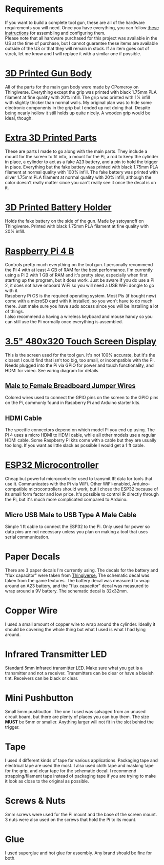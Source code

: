 # Requirements
If you want to build a complete tool gun, these are all of the hardware requirements you will need. Once you have everything, you can follow [these instructions](SETUP.md) for assembling and configuring them.  
Please note that all hardware purchased for this project was available in the US at the time of purchase, but I cannot guarantee these items are available outside of the US or that they will remain in stock. If an item goes out of stock, let me know and I will replace it with a similar one if possible.  

# [3D Printed Gun Body](https://www.thingiverse.com/thing:4872305)
All of the parts for the main gun body were made by CPomeroy on Thingiverse. Everything except the grip was printed with black 1.75mm PLA filament at fine quality with 20% infill. The grip was printed with 1% infill with slightly thicker than normal walls. My original plan was to hide some electronic components in the grip but I ended up not doing that. Despite being nearly hollow it still holds up quite nicely. A wooden grip would be ideal, though.

# [Extra 3D Printed Parts](https://www.thingiverse.com/thing:5449959)
These are parts I made to go along with the main parts. They include a mount for the screen to fit into, a mount for the Pi, a rod to keep the cylinder in place, a cylinder to act as a fake A23 battery, and a pin to hold the trigger in place. Everything but the fake battery was printed with black 1.75mm PLA filament at normal quality with 100% infill. The fake battery was printed with silver 1.75mm PLA filament at normal quality with 20% infill, although the color doesn't really matter since you can't really see it once the decal is on it.

# [3D Printed Battery Holder](https://www.thingiverse.com/thing:4787641)
Holds the fake battery on the side of the gun. Made by sstoyanoff on Thingiverse. Printed with black 1.75mm PLA filament at fine quality with 20% infill.

# [Raspberry Pi 4 B](https://www.raspberrypi.com/products/raspberry-pi-4-model-b/)
Controls pretty much everything on the tool gun. I personally recommend the Pi 4 with at least 4 GB of RAM for the best performance. I'm currently using a Pi 2 with 1 GB of RAM and it's pretty slow, especially when first starting up the program, but it does work. Just be aware if you do use a Pi 2, it does not have onboard WiFi so you will need a USB WiFi dongle to go with it.  
Raspberry Pi OS is the required operating system. Most Pis (if bought new) come with a microSD card with it installed, so you won't have to do much there. Just make sure you have sudo access since you will be installing a lot of things.  
I also recommend a having a wireless keyboard and mouse handy so you can still use the Pi normally once everything is assembled.

# [3.5" 480x320 Touch Screen Display](https://www.amazon.com/gp/product/B085PYS8P2/)
This is the screen used for the tool gun. It's not 100% accurate, but it's the closest I could find that isn't too big, too small, or incompatible with the Pi. Needs plugged into the Pi via GPIO for power and touch functionality, and HDMI for video. See wiring diagram for details.
## [Male to Female Breadboard Jumper Wires](https://www.amazon.com/gp/product/B01EV70C78/)
Colored wires used to connect the GPIO pins on the screen to the GPIO pins on the Pi, commonly found in Raspberry Pi and Arduino starter kits.
## HDMI Cable
The specific connectors depend on which model Pi you end up using. The Pi 4 uses a micro HDMI to HDMI cable, while all other models use a regular HDMI cable. Some Raspberry Pi kits come with a cable but they are usually too long. If you want as little slack as possible I would get a 1 ft cable.

# [ESP32 Microcontroller](https://www.amazon.com/gp/product/B0718T232Z/)
Cheap but powerful microcontroller used to transmit IR data for tools that use it. Communicates with the Pi via WiFi. Other WiFi-enabled, Arduino-compatible microcontrollers should work, but I chose the ESP32 because of its small form factor and low price. It's possible to control IR directly through the Pi, but it's much more complicated compared to Arduino.
## Micro USB Male to USB Type A Male Cable
Simple 1 ft cable to connect the ESP32 to the Pi. Only used for power so data pins are not necessary unless you plan on making a tool that uses serial communication.

# Paper Decals
There are 3 paper decals I'm currently using. The decals for the battery and "flux capacitor" were taken from [Thingiverse.](https://www.thingiverse.com/thing:4872305) The schematic decal was taken from the game textures. The battery decal was measured to wrap around an A23 battery, and the "flux capacitor" decal was measured to wrap around a 9V battery. The schematic decal is 32x32mm.

# Copper Wire
I used a small amount of copper wire to wrap around the cylinder. Ideally it should be covering the whole thing but what I used is what I had lying around.

# Infrared Transmitter LED
Standard 5mm infrared transmitter LED. Make sure what you get is a transmitter and not a receiver. Transmitters can be clear or have a blueish tint. Receivers can be black or clear.

# Mini Pushbutton
Small 5mm pushbutton. The one I used was salvaged from an unused circuit board, but there are plenty of places you can buy them. The size __MUST__ be 5mm or smaller. Anything larger will not fit in the slot behind the trigger.

# Tape
I used 4 different kinds of tape for various applications. Packaging tape and electrical tape are used the most. I also used cloth tape and masking tape for the grip, and clear tape for the schematic decal. I recommend strapping/filament tape instead of packaging tape if you are trying to make it look as close to the original as possible.

# Screws & Nuts
3mm screws were used for the Pi mount and the base of the screen mount. 3 nuts were also used on the screws that hold the Pi to its mount.

# Glue
I used superglue and hot glue for assembly. Any brand should be fine for both.
